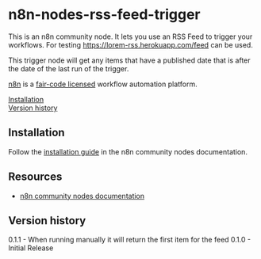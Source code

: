 # n8n-nodes-rss-feed-trigger

This is an n8n community node. It lets you use an RSS Feed to trigger your workflows. For testing https://lorem-rss.herokuapp.com/feed can be used.

This trigger node will get any items that have a published date that is after the date of the last run of the trigger.

[n8n](https://n8n.io/) is a [fair-code licensed](https://docs.n8n.io/reference/license/) workflow automation platform.

[Installation](#installation)  
[Version history](#version-history) 

## Installation

Follow the [installation guide](https://docs.n8n.io/integrations/community-nodes/installation/) in the n8n community nodes documentation.

## Resources

* [n8n community nodes documentation](https://docs.n8n.io/integrations/community-nodes/)

## Version history

0.1.1 - When running manually it will return the first item for the feed
0.1.0 - Initial Release
